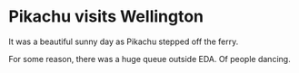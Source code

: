 # Pikachu visits Wellington

It was a beautiful sunny day as Pikachu stepped off the ferry.

For some reason, there was a huge queue outside EDA. Of people dancing.
